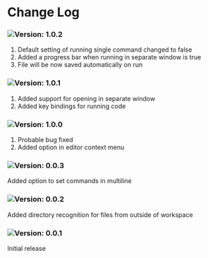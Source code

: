 # Change Log


### ![Version: 1.0.2](https://img.shields.io/badge/version-1.0.2-green)  
1. Default setting of running single command changed to false
2. Added a progress bar when running in separate window is true
3. File will be now saved automatically on run

### ![Version: 1.0.1](https://img.shields.io/badge/version-1.0.1-orange)
  
1. Added support for opening in separate window
2. Added key bindings for running code

### ![Version: 1.0.0](https://img.shields.io/badge/version-1.0.0-orange)

1. Probable bug fixed
2. Added option in editor context menu


### ![Version: 0.0.3](https://img.shields.io/badge/version-0.0.3-orange)

Added option to set commands in multiline

  

### ![Version: 0.0.2](https://img.shields.io/badge/version-0.0.2-orange)

Added directory recognition for files from outside of workspace

  

### ![Version: 0.0.1](https://img.shields.io/badge/Initial%20Release-orange)

Initial release